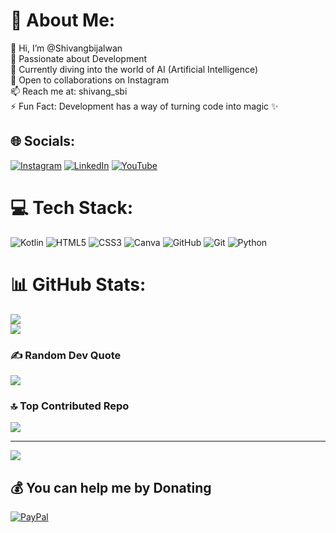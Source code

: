 # 💫 About Me:
👋 Hi, I’m @Shivangbijalwan<br>👀 Passionate about Development<br>🌱 Currently diving into the world of AI (Artificial Intelligence)<br>💞️ Open to collaborations on Instagram<br>📫 Reach me at: shivang_sbi<br>⚡ Fun Fact: Development has a way of turning code into magic ✨


## 🌐 Socials:
[![Instagram](https://img.shields.io/badge/Instagram-%23E4405F.svg?logo=Instagram&logoColor=white)](https://instagram.com/shivang_sbi) [![LinkedIn](https://img.shields.io/badge/LinkedIn-%230077B5.svg?logo=linkedin&logoColor=white)](https://linkedin.com/in/shivangbijalwan) [![YouTube](https://img.shields.io/badge/YouTube-%23FF0000.svg?logo=YouTube&logoColor=white)](https://youtube.com/@shivangsbi771) 

# 💻 Tech Stack:
![Kotlin](https://img.shields.io/badge/kotlin-%237F52FF.svg?style=flat&logo=kotlin&logoColor=white) ![HTML5](https://img.shields.io/badge/html5-%23E34F26.svg?style=flat&logo=html5&logoColor=white) ![CSS3](https://img.shields.io/badge/css3-%231572B6.svg?style=flat&logo=css3&logoColor=white) ![Canva](https://img.shields.io/badge/Canva-%2300C4CC.svg?style=flat&logo=Canva&logoColor=white) ![GitHub](https://img.shields.io/badge/github-%23121011.svg?style=flat&logo=github&logoColor=white) ![Git](https://img.shields.io/badge/git-%23F05033.svg?style=flat&logo=git&logoColor=white)
![Python](https://img.shields.io/badge/python-%23E34F6.svg?style=flat&logo=python&logoColor=white)
# 📊 GitHub Stats:
![](https://github-readme-streak-stats.herokuapp.com/?user=Shivangbijalwan&theme=onedark&hide_border=false)<br/>
![](https://github-readme-stats.vercel.app/api/top-langs/?username=Shivangbijalwan&theme=onedark&hide_border=false&include_all_commits=true&count_private=true&layout=compact)

### ✍️ Random Dev Quote
![](https://quotes-github-readme.vercel.app/api?type=horizontal&theme=gruvbox)

### 🔝 Top Contributed Repo
![](https://github-contributor-stats.vercel.app/api?username=Shivangbijalwan&limit=5&theme=dark&combine_all_yearly_contributions=true)

---
[![](https://visitcount.itsvg.in/api?id=Shivangbijalwan&icon=2&color=3)](https://visitcount.itsvg.in)

  ## 💰 You can help me by Donating
  [![PayPal](https://img.shields.io/badge/PayPal-00457C?style=for-the-badge&logo=paypal&logoColor=white)](https://paypal.me/Shivangbijalwan) 

  
<!-- Proudly created with GPRM ( https://gprm.itsvg.in ) -->
